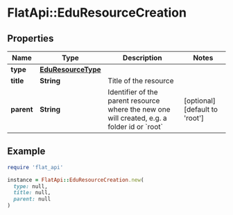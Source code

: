 # FlatApi::EduResourceCreation

## Properties

| Name | Type | Description | Notes |
| ---- | ---- | ----------- | ----- |
| **type** | [**EduResourceType**](EduResourceType.md) |  |  |
| **title** | **String** | Title of the resource |  |
| **parent** | **String** | Identifier of the parent resource where the new one will created, e.g. a folder id or &#x60;root&#x60; | [optional][default to &#39;root&#39;] |

## Example

```ruby
require 'flat_api'

instance = FlatApi::EduResourceCreation.new(
  type: null,
  title: null,
  parent: null
)
```

